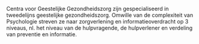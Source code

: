 Centra voor Geestelijke Gezondheidszorg zijn gespecialiseerd in tweedelijns geestelijke gezondheidszorg. Omwille van de complexiteit van Psychologie streven ze naar zorgverlening en informatieoverdracht op 3 niveaus, nl. het niveau van de hulpvragende, de hulpverlener en verdeling van preventie en informatie.